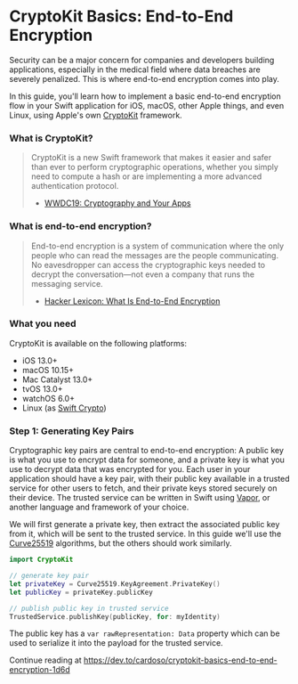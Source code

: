 # CryptoKit Basics: End-to-End Encryption


Security can be a major concern for companies and developers building applications, especially in the medical field where data breaches are severely penalized. This is where end-to-end encryption comes into play.

In this guide, you'll learn how to implement a basic end-to-end encryption flow in your Swift application for iOS, macOS, other Apple things, and even Linux, using Apple's own [CryptoKit](https://developer.apple.com/documentation/cryptokit) framework.

### What is CryptoKit? 
> CryptoKit is a new Swift framework that makes it easier and safer than ever to perform cryptographic operations, whether you simply need to compute a hash or are implementing a more advanced authentication protocol.
> - [WWDC19: Cryptography and Your Apps](https://developer.apple.com/videos/play/wwdc2019/709/)

### What is end-to-end encryption?
> End-to-end encryption is a system of communication where the only people who can read the messages are the people communicating. No eavesdropper can access the cryptographic keys needed to decrypt the conversation—not even a company that runs the messaging service.
> - [Hacker Lexicon: What Is End-to-End Encryption](https://www.wired.com/2014/11/hacker-lexicon-end-to-end-encryption/)

### What you need
CryptoKit is available on the following platforms:
- iOS 13.0+
- macOS 10.15+
- Mac Catalyst 13.0+
- tvOS 13.0+
- watchOS 6.0+
- Linux (as [Swift Crypto](#what-is-swift-crypto))

### Step 1: Generating Key Pairs
Cryptographic key pairs are central to end-to-end encryption: A public key is what you use to encrypt data for someone, and a private key is what you use to decrypt data that was encrypted for you. Each user in your application should have a key pair, with their public key available 
in a trusted service for other users to fetch, and their private keys stored securely on their device. The trusted service can be written in Swift using [Vapor](https://vapor.codes/), or another language and framework of your choice.

We will first generate a private key, then extract the associated public key from it, which will be sent to the trusted service. In this guide we'll use the [Curve25519](https://en.wikipedia.org/wiki/Curve25519#Popularity) algorithms, but the others should work similarly.

```swift
import CryptoKit

// generate key pair
let privateKey = Curve25519.KeyAgreement.PrivateKey()
let publicKey = privateKey.publicKey

// publish public key in trusted service
TrustedService.publishKey(publicKey, for: myIdentity)
```

The public key has a `var rawRepresentation: Data` property which can be used to serialize it into the payload for the trusted service.

Continue reading at https://dev.to/cardoso/cryptokit-basics-end-to-end-encryption-1d6d
